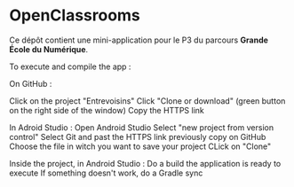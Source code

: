 # OpenClassrooms

Ce dépôt contient une mini-application pour le P3 du parcours **Grande École du Numérique**.

To execute and compile the app :

On GitHub :

Click on the project "Entrevoisins"
	Click "Clone or download" (green button on the right side of the window)
	Copy the HTTPS link

In Adroid Studio :
	Open Android Studio
	Select "new project from version control"
	Select Git and past the HTTPS link previously copy on GitHub
	Choose the file in witch you want to save your project
	CLick on "Clone"

Inside the project, in Android Studio :
	Do a build
	the application is ready to execute
	If something doesn't work, do a Gradle sync




